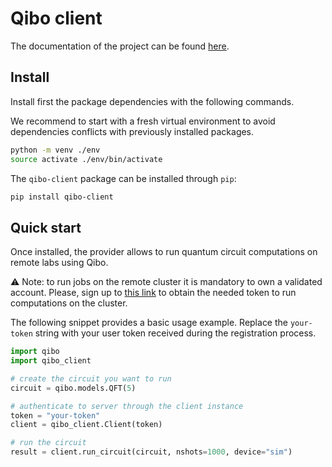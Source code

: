 # Qibo client

The documentation of the project can be found
[here](https://qibo.science/qibo-client/stable/).

## Install

Install first the package dependencies with the following commands.

We recommend to start with a fresh virtual environment to avoid dependencies
conflicts with previously installed packages.

```bash
python -m venv ./env
source activate ./env/bin/activate
```

The `qibo-client` package can be installed through `pip`:

```bash
pip install qibo-client
```

## Quick start

Once installed, the provider allows to run quantum circuit computations on remote labs using Qibo.

:warning: Note: to run jobs on the remote cluster it is mandatory to own a
validated account.
Please, sign up to [this link](https://cloud.qibo.science) to
obtain the needed token to run computations on the cluster.

The following snippet provides a basic usage example.
Replace the `your-token` string with your user token received during the
registration process.

```python
import qibo
import qibo_client

# create the circuit you want to run
circuit = qibo.models.QFT(5)

# authenticate to server through the client instance
token = "your-token"
client = qibo_client.Client(token)

# run the circuit
result = client.run_circuit(circuit, nshots=1000, device="sim")
```
